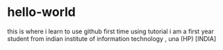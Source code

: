 # hello-world
this is where i learn to use github first time using tutorial
i am a first year student from indian institute of information technology , una (HP) [INDIA]  
